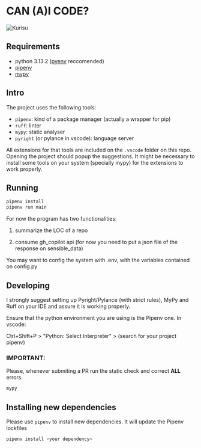 # CAN (A)I CODE?
![Kurisu](https://i.pinimg.com/564x/85/63/a7/8563a71c903571dcf7f98ce36226e848.jpg)

## Requirements
- python 3.13.2 ([pyenv](https://github.com/pyenv/pyenv) reccomended)
- [pipenv](https://pipenv.pypa.io/en/latest/)
- [mypy](https://mypy.readthedocs.io/en/stable/getting_started.html)

## Intro

The project uses the following tools:
- `pipenv`: kind of a package manager (actually a wrapper for pip)
- `ruff`: linter
- `mypy`: static analyser
- `pyright` (or pylance in vscode): language server

All extensions for that tools are included on the `.vscode` folder on this repo. Opening the project should popup the suggestions. It might be necessary to install some tools on your system (specially mypy) for the extensions to work properly.

## Running


```bash
pipenv install
pipenv run main
```

For now the program has two functionalities:

1. summarize the LOC of a repo

2. consume gh_copilot api (for now you need to put a json file of the response on sensible_data)

You may want to config the system with .env, with the variables contained on config.py

## Developing

I strongly suggest setting up Pyright/Pylance (with strict rules), MyPy and Ruff on your IDE and assure it is working properly.

Ensure that the python environment you are using is the Pipenv one. In vscode:

Ctrl+Shift+P > "Python: Select Interpreter" > (search for your project pipenv)


### IMPORTANT:
Please, whenever submiting a PR run the static check and correct **ALL** errors.
```bash
mypy
```

## Installing new dependencies

Please use `pipenv` to install new dependencies. It will update the Pipenv lockfiles
```bash
pipenv install <your dependency>
```
